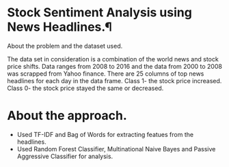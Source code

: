 # Stock Sentiment Analysis using News Headlines.¶

About the problem and the dataset used.

The data set in consideration is a combination of the world news and stock price shifts.
Data ranges from 2008 to 2016 and the data from 2000 to 2008 was scrapped from Yahoo finance.
There are 25 columns of top news headlines for each day in the data frame.
Class 1- the stock price increased.
Class 0- the stock price stayed the same or decreased.

# About the approach.

* Used TF-IDF and Bag of Words for extracting featues from the headlines.
* Used Random Forest Classifier, Multinational Naive Bayes and Passive Aggressive Classifier for analysis.
